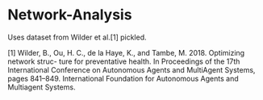 # Network-Analysis

Uses dataset from Wilder et al.[1] pickled.

[1] Wilder, B., Ou, H. C., de la Haye, K., and Tambe, M. 2018. Optimizing network struc- ture for preventative health. In Proceedings of the 17th International Conference on Autonomous Agents and MultiAgent Systems, pages 841–849. International Foundation for Autonomous Agents and Multiagent Systems.
